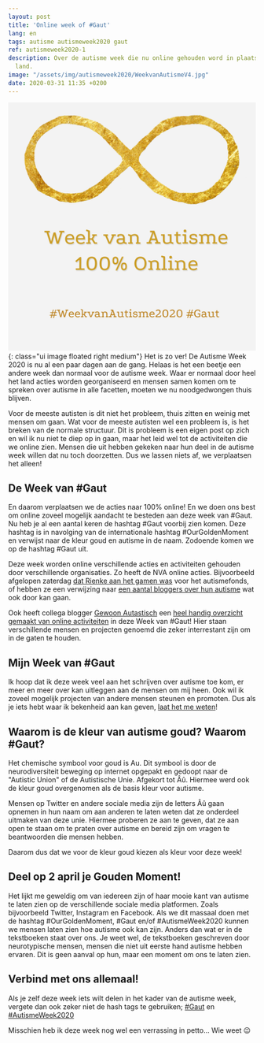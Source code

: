 ```yaml
---
layout: post
title: 'Online week of #Gaut'
lang: en
tags: autisme autismeweek2020 gaut
ref: autismeweek2020-1
description: Over de autisme week die nu online gehouden word in plaats van door het
  land.
image: "/assets/img/autismeweek2020/WeekvanAutismeV4.jpg"
date: 2020-03-31 11:35 +0200
---
```

![De Autisme Week 2020 is 100% online!](/assets/img/autismeweek2020/WeekvanAutismeV4.jpg){: class="ui image floated right medium"}
Het is zo ver! De Autisme Week 2020 is nu al een paar dagen aan de gang. Helaas is het een beetje een andere week dan normaal voor de autisme week. Waar er normaal door heel het land acties worden georganiseerd en mensen samen komen om te spreken over autisme in alle facetten, moeten we nu noodgedwongen thuis blijven.

Voor de meeste autisten is dit niet het probleem, thuis zitten en weinig met mensen om gaan. Wat voor de meeste autisten wel een probleem is, is het breken van de normale structuur. Dit is probleem is een eigen post op zich en wil ik nu niet te diep op in gaan, maar het leid wel tot de activiteiten die we online zien. Mensen die uit hebben gekeken naar hun deel in de autisme week willen dat nu toch doorzetten. Dus we lassen niets af, we verplaatsen het alleen!

## De Week van \#Gaut
En daarom verplaatsen we de acties naar 100% online! En we doen ons best om online zoveel mogelijk aandacht te besteden aan deze week van #Gaut. Nu heb je al een aantal keren de hashtag #Gaut voorbij zien komen. Deze hashtag is in navolging van de internationale hashtag #OurGoldenMoment en verwijst naar de kleur goud en autisme in de naam. Zodoende komen we op de hashtag #Gaut uit.

Deze week worden online verschillende acties en activiteiten gehouden door verschillende organisaties. Zo heeft de NVA online acties. Bijvoorbeeld afgelopen zaterdag [dat Rienke aan het gamen was](https://www.autisme.nl/2020/03/27/rienke-houdt-gamemarathon-voor-autismefonds/) voor het autismefonds, of hebben ze een verwijzing naar [een aantal bloggers over hun autisme](https://www.autisme.nl/2020/03/27/volwassenen-met-autisme-bloggen-samen/) wat ook door kan gaan.

Ook heeft collega blogger [Gewoon Autastisch](https://gewoonautastisch.nl/) een [heel handig overzicht gemaakt van online activiteiten](https://gewoonautastisch.nl/week-van-autisme-deelnemersoverzicht/) in deze Week van #Gaut! Hier staan verschillende mensen en projecten genoemd die zeker interrestant zijn om in de gaten te houden.

## Mijn Week van \#Gaut
Ik hoop dat ik deze week veel aan het schrijven over autisme toe kom, er meer en meer over kan uitleggen aan de mensen om mij heen. Ook wil ik zoveel mogelijk projecten van andere mensen steunen en promoten. Dus als je iets hebt waar ik bekenheid aan kan geven, [laat het me weten](/contact-opnemen.html)!

## Waarom is de kleur van autisme goud? Waarom \#Gaut?
Het chemische symbool voor goud is Au. Dit symbool is door de neurodiversiteit beweging op internet opgepakt en gedoopt naar de "Autistic Union" of de Autistische Unie. Afgekort tot Âû. Hiermee werd ook de kleur goud overgenomen als de basis kleur voor autisme.

Mensen op Twitter en andere sociale media zijn de letters Âû gaan opnemen in hun naam om aan anderen te laten weten dat ze onderdeel uitmaken van deze unie. Hiermee proberen ze aan te geven, dat ze aan open te staan om te praten over autisme en bereid zijn om vragen te beantwoorden die mensen hebben.

Daarom dus dat we voor de kleur goud kiezen als kleur voor deze week!

## Deel op 2 april je Gouden Moment!
Het lijkt me geweldig om van iedereen zijn of haar mooie kant van autisme te laten zien op de verschillende sociale media platformen. Zoals bijvoorbeeld Twitter, Instagram en Facebook. Als we dit massaal doen met de hashtag #OurGoldenMoment, #Gaut en/of #AutismeWeek2020 kunnen we mensen laten zien hoe autisme ook kan zijn. Anders dan wat er in de tekstboeken staat over ons. Je weet wel, de tekstboeken geschreven door neurotypische mensen, mensen die niet uit eerste hand autisme hebben ervaren. Dit is geen aanval op hun, maar een moment om ons te laten zien.

## Verbind met ons allemaal!
Als je zelf deze week iets wilt delen in het kader van de autisme week, vergete dan ook zeker niet de hash tags te gebruiken; [#Gaut](https://twitter.com/search?q=%23gaut) en [#AutismeWeek2020](https://twitter.com/search?q=%23autismeweek2020)

Misschien heb ik deze week nog wel een verrassing in petto... Wie weet :wink:
